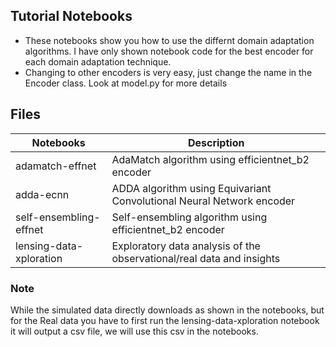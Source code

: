 ## Tutorial Notebooks
* These notebooks show you how to use the differnt domain adaptation algorithms. I have only shown notebook code for the best encoder
for each domain adaptation technique. 
* Changing to other encoders is very easy, just change the name in the Encoder class. Look 
at model.py for more details


## Files

|Notebooks                  | Description                         |
|------------------------|-------------------------------------|
|adamatch-effnet         | AdaMatch algorithm using efficientnet_b2 encoder     |
|adda-ecnn               | ADDA algorithm using Equivariant Convolutional Neural Network encoder     |
|self-ensembling-effnet  | Self-ensembling algorithm using efficientnet_b2 encoder     |
|lensing-data-xploration | Exploratory data analysis of the observational/real data and insights|

### Note
While the simulated data directly downloads as shown in the notebooks, but for the Real data you have to
first run the lensing-data-xploration notebook it will output a csv file, we will use this csv in the notebooks. 
             